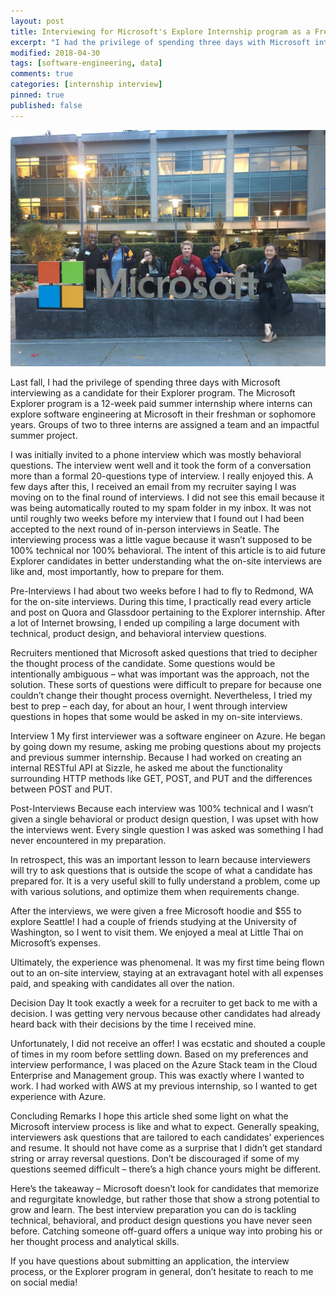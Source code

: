 ```yaml
---
layout: post
title: Interviewing for Microsoft's Explore Internship program as a Freshman
excerpt: "I had the privilege of spending three days with Microsoft interviewing as a candidate for their Explorer program. The Microsoft Explorer program is a 12-week paid summer internship where interns can explore software engineering at Microsoft in their freshman or sophomore years. Groups of two to three interns are assigned a team and an impactful summer project."
modified: 2018-04-30
tags: [software-engineering, data]
comments: true
categories: [internship interview]
pinned: true
published: false
---
```

![David Mimno LDA topic modelling](/assets/images/posts/microsoft-picture.jpg)

Last fall, I had the privilege of spending three days with Microsoft interviewing as a candidate for their Explorer program. The Microsoft Explorer program is a 12-week paid summer internship where interns can explore software engineering at Microsoft in their freshman or sophomore years. Groups of two to three interns are assigned a team and an impactful summer project.

I was initially invited to a phone interview which was mostly behavioral questions. The interview went well and it took the form of a conversation more than a formal 20-questions type of interview. I really enjoyed this. A few days after this, I received an email from my recruiter saying I was moving on to the final round of interviews. I did not see this email because it was being automatically routed to my spam folder in my inbox. It was not until roughly two weeks before my interview that I found out I had been accepted to the next round of in-person interviews in Seatle. The interviewing process was a little vague because it wasn’t supposed to be 100% technical nor 100% behavioral. The intent of this article is to aid future Explorer candidates in better understanding what the on-site interviews are like and, most importantly, how to prepare for them.

Pre-Interviews
I had about two weeks before I had to fly to Redmond, WA for the on-site interviews. During this time, I practically read every article and post on Quora and Glassdoor pertaining to the Explorer internship. After a lot of Internet browsing, I ended up compiling a large document with technical, product design, and behavioral interview questions.

Recruiters mentioned that Microsoft asked questions that tried to decipher the thought process of the candidate. Some questions would be intentionally ambiguous – what was important was the approach, not the solution. These sorts of questions were difficult to prepare for because one couldn’t change their thought process overnight. Nevertheless, I tried my best to prep – each day, for about an hour, I went through interview questions in hopes that some would be asked in my on-site interviews.

Interview 1
My first interviewer was a software engineer on Azure. He began by going down my resume, asking me probing questions about my projects and previous summer internship. Because I had worked on creating an internal RESTful API at Sizzle, he asked me about the functionality surrounding HTTP methods like GET, POST, and PUT and the differences between POST and PUT.



Post-Interviews
Because each interview was 100% technical and I wasn’t given a single behavioral or product design question, I was upset with how the interviews went. Every single question I was asked was something I had never encountered in my preparation.

In retrospect, this was an important lesson to learn because interviewers will try to ask questions that is outside the scope of what a candidate has prepared for. It is a very useful skill to fully understand a problem, come up with various solutions, and optimize them when requirements change.

After the interviews, we were given a free Microsoft hoodie and $55 to explore Seattle! I had a couple of friends studying at the University of Washington, so I went to visit them. We enjoyed a meal at Little Thai on Microsoft’s expenses.

Ultimately, the experience was phenomenal. It was my first time being flown out to an on-site interview, staying at an extravagant hotel with all expenses paid, and speaking with candidates all over the nation.

Decision Day
It took exactly a week for a recruiter to get back to me with a decision. I was getting very nervous because other candidates had already heard back with their decisions by the time I received mine.

Unfortunately, I did not receive an offer! I was ecstatic and shouted a couple of times in my room before settling down. Based on my preferences and interview performance, I was placed on the Azure Stack team in the Cloud Enterprise and Management group. This was exactly where I wanted to work. I had worked with AWS at my previous internship, so I wanted to get experience with Azure.

Concluding Remarks
I hope this article shed some light on what the Microsoft interview process is like and what to expect. Generally speaking, interviewers ask questions that are tailored to each candidates’ experiences and resume. It should not have come as a surprise that I didn’t get standard string or array reversal questions. Don’t be discouraged if some of my questions seemed difficult – there’s a high chance yours might be different.

Here’s the takeaway – Microsoft doesn’t look for candidates that memorize and regurgitate knowledge, but rather those that show a strong potential to grow and learn. The best interview preparation you can do is tackling technical, behavioral, and product design questions you have never seen before. Catching someone off-guard offers a unique way into probing his or her thought process and analytical skills.

If you have questions about submitting an application, the interview process, or the Explorer program in general, don’t hesitate to reach to me on social media!